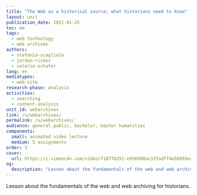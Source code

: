 ```yaml
---
title: "The Web as a historical source; what historians need to know"
layout: unit
publication_date: 2021-01-25
toc: on
tags:
  - web technology
  - web archives
authors: 
  - stefania-scagliola
  - jordan-ricker
  - valerie-schafer
lang: en
mediatypes: 
  - web-site
research-phase: analysis
activities: 
  - searching
  - content-analysis
unit_id: webarchives
link: /u/webarchives/
permalink: /u/webarchives/
audience: general public, bachelor, master humanities
components:
  small: animated video lecture
  medium: 5 assignments
order: 3
cover:
  url: https://i.vimeocdn.com/video/718778251-e956998ac337adff4e56093edf452aed2f5895d0b136df3cd6a8bc4062f6c50c-d?mw=900&mh=506&q=70
og:
  description: "Lesson about the fundamentals of the web and web archiving for historians."
---
```


Lesson about the fundamentals of the web and web archiving for historians.

<!-- more -->

